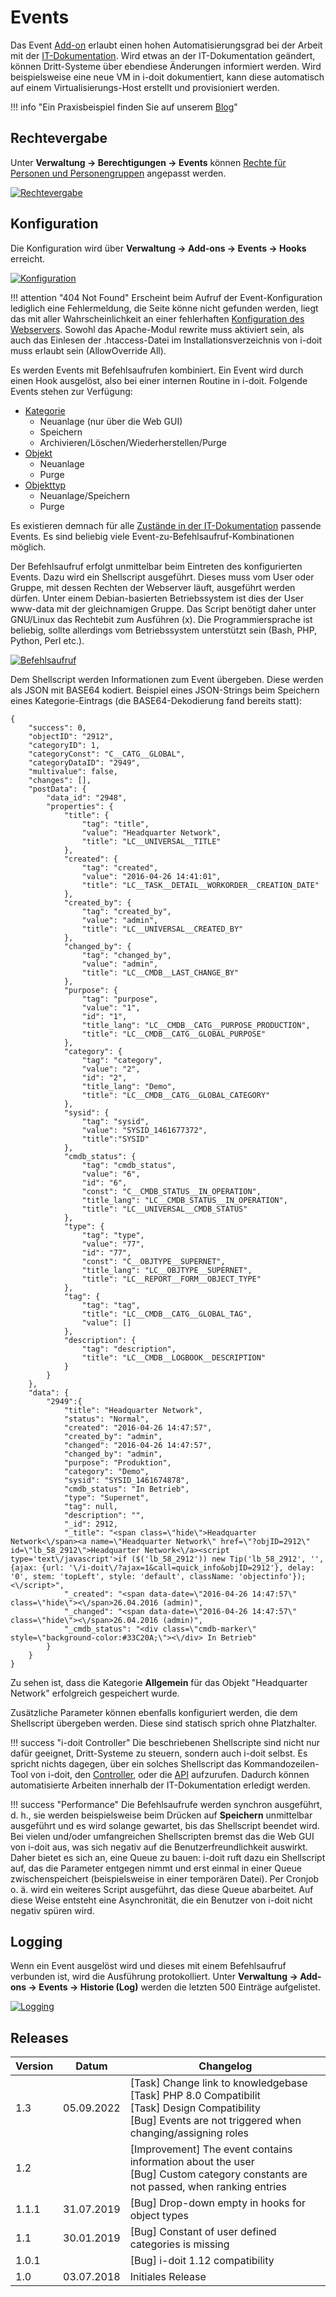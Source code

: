 # Events

Das Event [Add-on](./index.md) erlaubt einen hohen Automatisierungsgrad bei der Arbeit mit der [IT-Dokumentation](../glossar.md). Wird etwas an der IT-Dokumentation geändert, können Dritt-Systeme über ebendiese Änderungen informiert werden. Wird beispielsweise eine neue VM in i-doit dokumentiert, kann diese automatisch auf einem Virtualisierungs-Host erstellt und provisioniert werden.

!!! info "Ein Praxisbeispiel finden Sie auf unserem [Blog](https://www.i-doit.com/blog/event-add-on/)"

## Rechtevergabe

Unter **Verwaltung → Berechtigungen → Events** können [Rechte für Personen und Personengruppen](../effizientes-dokumentieren/rechteverwaltung/index.md) angepasst werden.

[![Rechtevergabe](../assets/images/de/i-doit-add-ons/events/1-eve.png)](../assets/images/de/i-doit-add-ons/events/1-eve.png)

## Konfiguration

Die Konfiguration wird über **Verwaltung → Add-ons → Events → Hooks** erreicht.

[![Konfiguration](../assets/images/de/i-doit-add-ons/events/2-eve.png)](../assets/images/de/i-doit-add-ons/events/2-eve.png)

!!! attention "404 Not Found"
    Erscheint beim Aufruf der Event-Konfiguration lediglich eine Fehlermeldung, die Seite könne nicht gefunden werden, liegt das mit aller Wahrscheinlichkeit an einer fehlerhaften [Konfiguration des Webservers](../administration/verwaltung/mandanten-name-verwaltung/index.md). Sowohl das Apache-Modul rewrite muss aktiviert sein, als auch das Einlesen der .htaccess\-Datei im Installationsverzeichnis von i-doit muss erlaubt sein (AllowOverride All).

Es werden Events mit Befehlsaufrufen kombiniert. Ein Event wird durch einen Hook ausgelöst, also bei einer internen Routine in i-doit. Folgende Events stehen zur Verfügung:

-   [Kategorie](../glossar.md)
    -   Neuanlage (nur über die Web GUI)
    -   Speichern
    -   Archivieren/Löschen/Wiederherstellen/Purge
-   [Objekt](../glossar.md)
    -   Neuanlage
    -   Purge
-   [Objekttyp](../glossar.md)
    -   Neuanlage/Speichern
    -   Purge

Es existieren demnach für alle [Zustände in der IT-Dokumentation](../grundlagen/lebens-und-dokumentationszyklus.md) passende Events. Es sind beliebig viele Event-zu-Befehlsaufruf-Kombinationen möglich.

Der Befehlsaufruf erfolgt unmittelbar beim Eintreten des konfigurierten Events. Dazu wird ein Shellscript ausgeführt. Dieses muss vom User oder Gruppe, mit dessen Rechten der Webserver läuft, ausgeführt werden dürfen. Unter einem Debian-basierten Betriebssystem ist dies der User www-data mit der gleichnamigen Gruppe. Das Script benötigt daher unter GNU/Linux das Rechtebit zum Ausführen (x). Die Programmiersprache ist beliebig, sollte allerdings vom Betriebssystem unterstützt sein (Bash, PHP, Python, Perl etc.).

[![Befehlsaufruf](../assets/images/de/i-doit-add-ons/events/3-eve.png)](../assets/images/de/i-doit-add-ons/events/3-eve.png)

Dem Shellscript werden Informationen zum Event übergeben. Diese werden als JSON mit BASE64 kodiert. Beispiel eines JSON-Strings beim Speichern eines Kategorie-Eintrags (die BASE64-Dekodierung fand bereits statt):

```shell
{
    "success": 0,
    "objectID": "2912",
    "categoryID": 1,
    "categoryConst": "C__CATG__GLOBAL",
    "categoryDataID": "2949",
    "multivalue": false,
    "changes": [],
    "postData": {
        "data_id": "2948",
        "properties": {
            "title": {
                "tag": "title",
                "value": "Headquarter Network",
                "title": "LC__UNIVERSAL__TITLE"
            },
            "created": {
                "tag": "created",
                "value": "2016-04-26 14:41:01",
                "title": "LC__TASK__DETAIL__WORKORDER__CREATION_DATE"
            },
            "created_by": {
                "tag": "created_by",
                "value": "admin",
                "title": "LC__UNIVERSAL__CREATED_BY"
            },
            "changed_by": {
                "tag": "changed_by",
                "value": "admin",
                "title": "LC__CMDB__LAST_CHANGE_BY"
            },
            "purpose": {
                "tag": "purpose",
                "value": "1",
                "id": "1",
                "title_lang": "LC__CMDB__CATG__PURPOSE_PRODUCTION",
                "title": "LC__CMDB__CATG__GLOBAL_PURPOSE"
            },
            "category": {
                "tag": "category",
                "value": "2",
                "id": "2",
                "title_lang": "Demo",
                "title": "LC__CMDB__CATG__GLOBAL_CATEGORY"
            },
            "sysid": {
                "tag": "sysid",
                "value": "SYSID_1461677372",
                "title":"SYSID"
            },
            "cmdb_status": {
                "tag": "cmdb_status",
                "value": "6",
                "id": "6",
                "const": "C__CMDB_STATUS__IN_OPERATION",
                "title_lang": "LC__CMDB_STATUS__IN_OPERATION",
                "title": "LC__UNIVERSAL__CMDB_STATUS"
            },
            "type": {
                "tag": "type",
                "value": "77",
                "id": "77",
                "const": "C__OBJTYPE__SUPERNET",
                "title_lang": "LC__OBJTYPE__SUPERNET",
                "title": "LC__REPORT__FORM__OBJECT_TYPE"
            },
            "tag": {
                "tag": "tag",
                "title": "LC__CMDB__CATG__GLOBAL_TAG",
                "value": []
            },
            "description": {
                "tag": "description",
                "title": "LC__CMDB__LOGBOOK__DESCRIPTION"
            }
        }
    },
    "data": {
        "2949":{
            "title": "Headquarter Network",
            "status": "Normal",
            "created": "2016-04-26 14:47:57",
            "created_by": "admin",
            "changed": "2016-04-26 14:47:57",
            "changed_by": "admin",
            "purpose": "Produktion",
            "category": "Demo",
            "sysid": "SYSID_1461674878",
            "cmdb_status": "In Betrieb",
            "type": "Supernet",
            "tag": null,
            "description": "",
            "_id": 2912,
            "_title": "<span class=\"hide\">Headquarter Network<\/span><a name=\"Headquarter Network\" href=\"?objID=2912\" id=\"lb_58_2912\">Headquarter Network<\/a><script type='text\/javascript'>if ($('lb_58_2912')) new Tip('lb_58_2912', '', {ajax: {url: '\/i-doit\/?ajax=1&call=quick_info&objID=2912'}, delay: '0', stem: 'topLeft', style: 'default', className: 'objectinfo'});<\/script>",
            "_created": "<span data-date=\"2016-04-26 14:47:57\" class=\"hide\"><\/span>26.04.2016 (admin)",
            "_changed": "<span data-date=\"2016-04-26 14:47:57\" class=\"hide\"><\/span>26.04.2016 (admin)",
            "_cmdb_status": "<div class=\"cmdb-marker\" style=\"background-color:#33C20A;\"><\/div> In Betrieb"
        }
    }
}
```

Zu sehen ist, dass die Kategorie **Allgemein** für das Objekt "Headquarter Network" erfolgreich gespeichert wurde.

Zusätzliche Parameter können ebenfalls konfiguriert werden, die dem Shellscript übergeben werden. Diese sind statisch sprich ohne Platzhalter.

!!! success "i-doit Controller"
    Die beschriebenen Shellscripte sind nicht nur dafür geeignet, Dritt-Systeme zu steuern, sondern auch i-doit selbst. Es spricht nichts dagegen, über ein solches Shellscript das Kommandozeilen-Tool von i-doit, den [Controller](../automatisierung-und-integration/cli/index.md), oder die [API](./api/index.md) aufzurufen. Dadurch können automatisierte Arbeiten innerhalb der IT-Dokumentation erledigt werden.

!!! success "Performance"
    Die Befehlsaufrufe werden synchron ausgeführt, d. h., sie werden beispielsweise beim Drücken auf **Speichern** unmittelbar ausgeführt und es wird solange gewartet, bis das Shellscript beendet wird. Bei vielen und/oder umfangreichen Shellscripten bremst das die Web GUI von i-doit aus, was sich negativ auf die Benutzerfreundlichkeit auswirkt. Daher bietet es sich an, eine Queue zu bauen: i-doit ruft dazu ein Shellscript auf, das die Parameter entgegen nimmt und erst einmal in einer Queue zwischenspeichert (beispielsweise in einer temporären Datei). Per Cronjob o. ä. wird ein weiteres Script ausgeführt, das diese Queue abarbeitet. Auf diese Weise entsteht eine Asynchronität, die ein Benutzer von i-doit nicht negativ spüren wird.

## Logging

Wenn ein Event ausgelöst wird und dieses mit einem Befehlsaufruf verbunden ist, wird die Ausführung protokolliert. Unter **Verwaltung → Add-ons → Events → Historie (Log)** werden die letzten 500 Einträge aufgelistet.

[![Logging](../assets/images/de/i-doit-add-ons/events/4-eve.png)](../assets/images/de/i-doit-add-ons/events/4-eve.png)

## Releases

| Version | Datum | Changelog |
| --- | --- | --- |
| 1.3 | 05.09.2022 | [Task] Change link to knowledgebase<br>[Task] PHP 8.0 Compatibilit<br>[Task] Design Compatibility<br>[Bug] Events are not triggered when changing/assigning roles |
| 1.2 |     | [Improvement] The event contains information about the user<br>[Bug] Custom category constants are not passed, when ranking entries |
| 1.1.1 | 31.07.2019 | [Bug] Drop-down empty in hooks for object types<br> |
| 1.1 | 30.01.2019 | [Bug] Constant of user defined categories is missing<br> |
| 1.0.1 |     | [Bug] i-doit 1.12 compatibility<br> |
| 1.0 | 03.07.2018 | Initiales Release |
